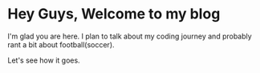 # Hey Guys, Welcome to my blog

I'm glad you are here. I plan to talk about my coding journey and probably rant a bit about football(soccer).

Let's see how it goes.
